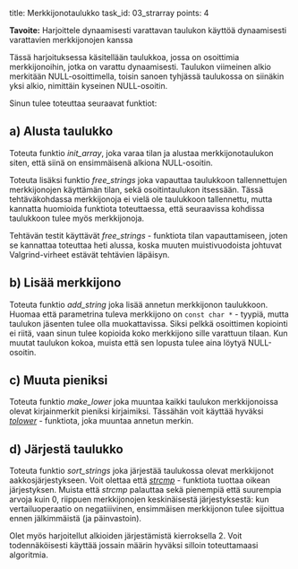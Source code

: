 title: Merkkijonotaulukko
task_id: 03_strarray
points: 4

**Tavoite:** Harjoittele dynaamisesti varattavan taulukon käyttöä
dynaamisesti varattavien merkkijonojen kanssa

Tässä harjoituksessa käsitellään taulukkoa, jossa on osoittimia
merkkijonoihin, jotka on varattu dynaamisesti. Taulukon viimeinen
alkio merkitään NULL-osoittimella, toisin sanoen tyhjässä taulukossa on
siinäkin yksi alkio, nimittäin kyseinen NULL-osoitin.

Sinun tulee toteuttaa seuraavat funktiot:

## a) Alusta taulukko

Toteuta funktio _init_array_, joka varaa tilan ja alustaa
merkkijonotaulukon siten, että siinä on ensimmäisenä alkiona
NULL-osoitin.

Toteuta lisäksi funktio _free_strings_ joka vapauttaa taulukkoon
tallennettujen merkkijonojen käyttämän tilan, sekä osoitintaulukon
itsessään. Tässä tehtäväkohdassa merkkijonoja ei vielä ole taulukkoon
tallennettu, mutta kannatta huomioida funktiota toteuttaessa, että
seuraavissa kohdissa taulukkoon tulee myös merkkijonoja.

Tehtävän testit käyttävät _free_strings_ - funktiota tilan
vapauttamiseen, joten se kannattaa toteuttaa heti alussa, koska muuten
muistivuodoista johtuvat Valgrind-virheet estävät tehtävien läpäisyn.

## b) Lisää merkkijono

Toteuta funktio _add_string_ joka lisää annetun merkkijonon
taulukkoon. Huomaa että parametrina tuleva merkkijono on `const char
*` - tyypiä, mutta taulukon jäsenten tulee olla muokattavissa. Siksi
pelkkä osoittimen kopiointi ei riitä, vaan sinun tulee kopioida koko
merkkijono sille varattuun tilaan. Kun muutat taulukon kokoa, muista
että sen lopusta tulee aina löytyä NULL-osoitin.

## c) Muuta pieniksi

Toteuta funktio _make_lower_ joka muuntaa kaikki taulukon
merkkijonoissa olevat kirjainmerkit pieniksi kirjaimiksi. Tässähän
voit käyttää hyväksi _[tolower]_ - funktiota, joka muuntaa annetun
merkin.

[tolower]: http://linux.die.net/man/3/tolower

## d) Järjestä taulukko

Toteuta funktio _sort_strings_ joka järjestää taulukossa olevat
merkkijonot aakkosjärjestykseen. Voit olettaa että _[strcmp]_ -
funktiota tuottaa oikean järjestyksen. Muista että _strcmp_ palauttaa
sekä pienempiä että suurempia arvoja kuin 0, riippuen merkkijonojen
keskinäisestä järjestyksestä: kun vertailuoperaatio on negatiiivinen,
ensimmäisen merkkijonon tulee sijoittua ennen jälkimmäistä (ja
päinvastoin).

[strcmp]: http://linux.die.net/man/3/strcmp

Olet myös harjoitellut alkioiden järjestämistä kierroksella 2. Voit
todennäköisesti käyttää jossain määrin hyväksi silloin toteuttamaasi
algoritmia.
